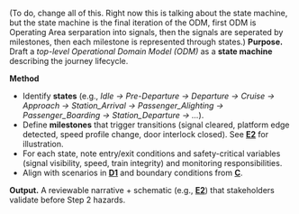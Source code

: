 (To do, change all of this. Right now this is talking about the state machine, but the state machine is the final iteration of the ODM, first ODM is Operating Area serparation into signals, then the signals are seperated by milestones, then each milestone is represented through states.)
**Purpose.** Draft a *top-level Operational Domain Model (ODM)* as a **state machine** describing the journey lifecycle.

**Method**
- Identify **states** (e.g., *Idle → Pre-Departure → Departure → Cruise → Approach → Station_Arrival → Passenger_Alighting → Passenger_Boarding → Station_Departure → …*).
- Define **milestones** that trigger transitions (signal cleared, platform edge detected, speed profile change, door interlock closed). See **[E2](ref:e2)** for illustration.
- For each state, note entry/exit conditions and safety-critical variables (signal visibility, speed, train integrity) and monitoring responsibilities.
- Align with scenarios in **[D1](ref:d1)** and boundary conditions from **[C](ref:c)**.

**Output.** A reviewable narrative + schematic (e.g., **[E2](ref:e2)**) that stakeholders validate before Step 2 hazards.